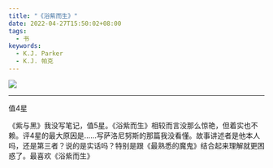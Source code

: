 ```yaml
---
title: "《浴紫而生》"
date: 2022-04-27T15:50:02+08:00
tags:
  - 书
keywords:
  - K.J. Parker
  - K.J. 帕克
---
```


[![](/img/books/kj_parker_collection2.jpeg#center)](https://book.douban.com/subject/35564364/)

---

值4星

《紫与黑》我没写笔记，值5星。《浴紫而生》相较而言没那么惊艳，但着实也不赖。评4星的最大原因是……写萨洛尼努斯的那篇我没看懂。故事讲述者是他本人吗，还是第三者？说的是实话吗？特别是跟《最熟悉的魔鬼》结合起来理解就更困惑了。最喜欢《浴紫而生》